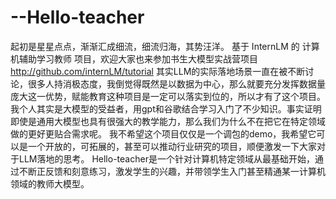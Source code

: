 # --Hello-teacher
起初是星星点点，渐渐汇成细流，细流归海，其势汪洋。
基于 InternLM 的 计算机辅助学习教师 项目，欢迎大家也来参加书生大模型实战营项目 http://github.com/internLM/tutorial
其实LLM的实际落地场景一直在被不断讨论，很多人持消极态度，我倒觉得既然是以数据为中心，那么就要充分发挥数据量庞大这一优势，赋能教育这种项目是一定可以落实到位的，所以才有了这个项目。
我个人其实是大模型的受益者，用gpt和谷歌结合学习入门了不少知识。事实证明即使是通用大模型也具有很强大的教学能力，那么我们为什么不在把它在特定领域做的更好更贴合需求呢。
我不希望这个项目仅仅是一个调包的demo，我希望它可以是一个开放的，可拓展的，甚至可以推动行业研究的项目，顺便激发一下大家对于LLM落地的思考。
Hello-teacher是一个针对计算机特定领域从最基础开始，通过不断正反馈和刻意练习，激发学生的兴趣，并带领学生入门甚至精通某一计算机领域的教师大模型。

